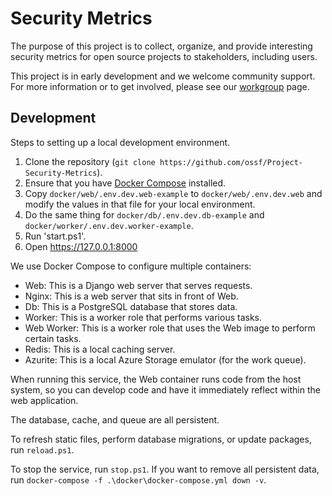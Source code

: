 # Security Metrics

The purpose of this project is to collect, organize, and provide interesting security metrics
for open source projects to stakeholders, including users.

This project is in early development and we welcome community support. For more information or
to get involved, please see our [workgroup](https://github.com/ossf/wg-identifying-security-threats)
page.

## Development

Steps to setting up a local development environment.

1. Clone the repository (`git clone https://github.com/ossf/Project-Security-Metrics`).
1. Ensure that you have [Docker Compose](https://docs.docker.com/compose/) installed.
1. Copy `docker/web/.env.dev.web-example` to `docker/web/.env.dev.web` and modify the values
   in that file for your local environment.
1. Do the same thing for `docker/db/.env.dev.db-example` and `docker/worker/.env.dev.worker-example`.
1. Run 'start.ps1'.
1. Open https://127.0.0.1:8000

We use Docker Compose to configure multiple containers:

* Web: This is a Django web server that serves requests.
* Nginx: This is a web server that sits in front of Web.
* Db: This is a PostgreSQL database that stores data.
* Worker: This is a worker role that performs various tasks.
* Web Worker: This is a worker role that uses the Web image to perform certain tasks.
* Redis: This is a local caching server.
* Azurite: This is a local Azure Storage emulator (for the work queue).

When running this service, the Web container runs code from the host system, so you can
develop code and have it immediately reflect within the web application.

The database, cache, and queue are all persistent.

To refresh static files, perform database migrations, or update packages, run `reload.ps1`.

To stop the service, run `stop.ps1`. If you want to remove all persistent data, run
`docker-compose -f .\docker\docker-compose.yml down -v`.